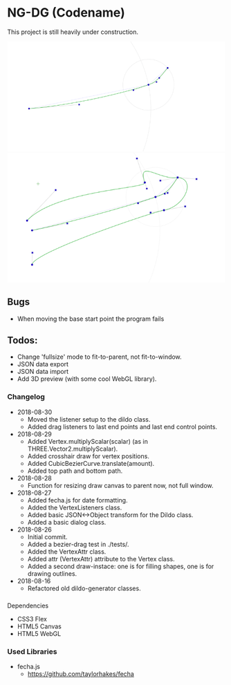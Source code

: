 # NG-DG (Codename)
This project is still heavily under construction.

![First State](screenshot-20180828-0.png "First State")
![Current State](screenshot-20180829-0.png "Current State")


## Bugs
* When moving the base start point the program fails


## Todos:
* Change 'fullsize' mode to fit-to-parent, not fit-to-window.
* JSON data export
* JSON data import
* Add 3D preview (with some cool WebGL library).


### Changelog
* 2018-08-30
  * Moved the listener setup to the dildo class.
  * Added drag listeners to last end points and last end control points.
* 2018-08-29
  * Added Vertex.multiplyScalar(scalar) (as in THREE.Vector2.multiplyScalar).
  * Added crosshair draw for vertex positions.
  * Added CubicBezierCurve.translate(amount).
  * Added top path and bottom path.
* 2018-08-28
  * Function for resizing draw canvas to parent now, not full window.
* 2018-08-27
  * Added fecha.js for date formatting.
  * Added the VertexListeners class.
  * Added basic JSON<->Object transform for the Dildo class.
  * Added a basic dialog class.
* 2018-08-26
  * Initial commit.
  * Added a bezier-drag test in ./tests/.
  * Added the VertexAttr class.
  * Added attr (VertexAttr) attribute to the Vertex class.
  * Added a second draw-instace: one is for filling shapes, one is for drawing outlines.
* 2018-08-16
  * Refactored old dildo-generator classes.



###
Dependencies
* CSS3 Flex
* HTML5 Canvas
* HTML5 WebGL



### Used Libraries
* fecha.js
  * https://github.com/taylorhakes/fecha
